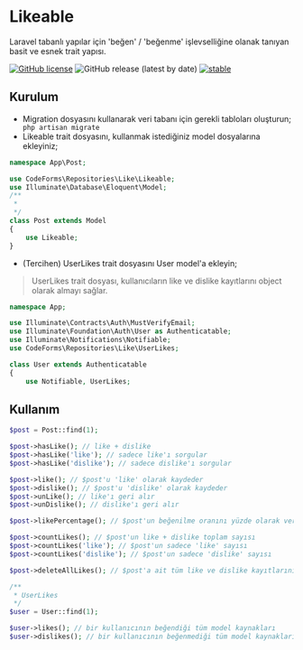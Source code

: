 # Likeable
Laravel tabanlı yapılar için 'beğen' / 'beğenme' işlevselliğine olanak tanıyan basit ve esnek trait yapısı.

[![GitHub license](https://img.shields.io/github/license/codeforms/Likeable)](https://github.com/codeforms/Likeable/blob/master/LICENSE)
![GitHub release (latest by date)](https://img.shields.io/github/v/release/codeforms/Likeable)
[![stable](http://badges.github.io/stability-badges/dist/stable.svg)](https://github.com/codeforms/Likeable/releases)

## Kurulum
* Migration dosyasını kullanarak veri tabanı için gerekli tabloları oluşturun;
``` php artisan migrate```
* Likeable trait dosyasını, kullanmak istediğiniz model dosyalarına ekleyiniz;
```php
namespace App\Post;

use CodeForms\Repositories\Like\Likeable;
use Illuminate\Database\Eloquent\Model;
/**
 * 
 */
class Post extends Model 
{
	use Likeable;
}
```
* (Tercihen) UserLikes trait dosyasını User model'a ekleyin;
> UserLikes trait dosyası, kullanıcıların like ve dislike kayıtlarını object olarak almayı sağlar.
```php
namespace App;

use Illuminate\Contracts\Auth\MustVerifyEmail;
use Illuminate\Foundation\Auth\User as Authenticatable;
use Illuminate\Notifications\Notifiable;
use CodeForms\Repositories\Like\UserLikes;

class User extends Authenticatable
{
    use Notifiable, UserLikes;
```

## Kullanım
```php
$post = Post::find(1);

$post->hasLike(); // like + dislike
$post->hasLike('like'); // sadece like'ı sorgular
$post->hasLike('dislike'); // sadece dislike'ı sorgular

$post->like(); // $post'u 'like' olarak kaydeder
$post->dislike(); // $post'u 'dislike' olarak kaydeder
$post->unLike(); // like'ı geri alır
$post->unDislike(); // dislike'ı geri alır

$post->likePercentage(); // $post'un beğenilme oranını yüzde olarak verir

$post->countLikes(); // $post'un like + dislike toplam sayısı
$post->countLikes('like'); // $post'un sadece 'like' sayısı
$post->countLikes('dislike'); // $post'un sadece 'dislike' sayısı

$post->deleteAllLikes(); // $post'a ait tüm like ve dislike kayıtlarını siler

/**
 * UserLikes
 */
$user = User::find(1);

$user->likes(); // bir kullanıcının beğendiği tüm model kaynakları
$user->dislikes(); // bir kullanıcının beğenmediği tüm model kaynakları
``` 